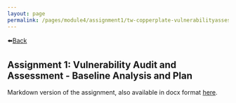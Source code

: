 ```yaml
---
layout: page
permalink: /pages/module4/assignment1/tw-copperplate-vulnerabilityassessment-m4a1.html
---
```


⬅️[Back](/pages/module4/assignment1/m4a1.html)

## Assignment 1: Vulnerability Audit and Assessment - Baseline Analysis and Plan

Markdown version of the assignment, also available in docx format [here](/pages/module4/assignment1/TW_Copperplate_VulnerabilityAssessment_M4A1.docx).

### <TITLE>

<BODY>
